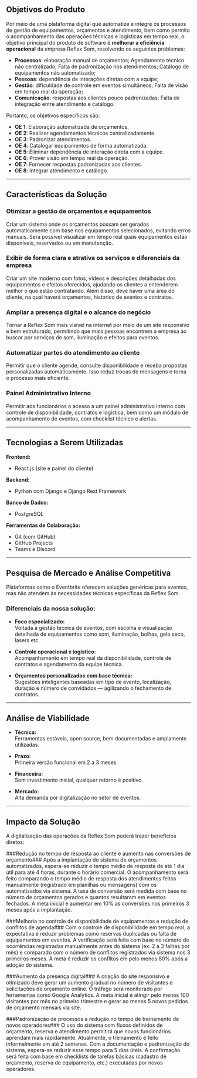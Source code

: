 ## Objetivos do Produto
Por meio de uma plataforma digital que automatize e integre os processos de gestão de equipamentos, orçamentos e atendimento, bem como permita o acompanhamento das operações técnicas e logísticas em tempo real, o objetivo principal do produto de software é **melhorar a eficiência operacional** da empresa Reflex Som, resolvendo os seguintes problemas:

- **Processos**: elaboração manual de orçamentos; Agendamento técnico não centralizado; Falta de padronização nos atendimentos; Catálogo de equipamentos não automatizado;
- **Pessoas**: dependência de interações diretas com a equipe;
- **Gestão**: dificuldade de controle em eventos simultâneos; Falta de visão em tempo real da operação;
- **Comunicação**: respostas aos clientes pouco padronizadas; Falta de integração entre atendimento e catálogo.

Portanto, os objetivos específicos são:

- **OE 1**: Elaboração automatizada de orçamentos.
- **OE 2**: Realizar agendamentos técnicos centralizadamente.
- **OE 3**: Padronizar atendimentos.
- **OE 4**: Catalogar equipamentos de forma automatizada.
- **OE 5**: Eliminar dependência de interação direta com a equipe.
- **OE 6**: Prover visão em tempo real da operação.
- **OE 7**: Fornecer respostas padronizadas aos clientes.
- **OE 8**: Integrar atendimento e catálogo.

---

## Características da Solução

### Otimizar a gestão de orçamentos e equipamentos
Criar um sistema onde os orçamentos possam ser gerados automaticamente com base nos equipamentos selecionados, evitando erros manuais. Será possível visualizar em tempo real quais equipamentos estão disponíveis, reservados ou em manutenção.


### Exibir de forma clara e atrativa os serviços e diferenciais da empresa
Criar um site moderno com fotos, vídeos e descrições detalhadas dos equipamentos e efeitos oferecidos, ajudando os clientes a entenderem melhor o que estão contratando. Além disso, deve haver uma área do cliente, na qual haverá orçamentos, histórico de eventos e contratos.

### Ampliar a presença digital e o alcance do negócio
Tornar a Reflex Som mais visível na internet por meio de um site responsivo e bem estruturado, permitindo que mais pessoas encontrem a empresa ao buscar por serviços de som, iluminação e efeitos para eventos.

### Automatizar partes do atendimento ao cliente
Permitir que o cliente agende, consulte disponibilidade e receba propostas personalizadas automaticamente. Isso reduz trocas de mensagens e torna o processo mais eficiente.

### Painel Administrativo Interno ###
Permitir aos funcionários o acesso a um painel administrativo interno com controle de disponibilidade, contratos e logística, bem como um módulo de acompanhamento de eventos, com checklist técnico e alertas.

---

## Tecnologias a Serem Utilizadas

**Frontend:**  
- React.js (site e painel do cliente)

**Backend:**  
- Python com Django e Django Rest Framework

**Banco de Dados:**  
- PostgreSQL

**Ferramentas de Colaboração:**
- Git (com GitHub)
- GitHub Projects
- Teams e Discord

---

## Pesquisa de Mercado e Análise Competitiva

Plataformas como o Eventbrite oferecem soluções genéricas para eventos, mas não atendem às necessidades técnicas específicas da Reflex Som.

### Diferenciais da nossa solução:

- **Foco especializado:**  
  Voltada à gestão técnica de eventos, com escolha e visualização detalhada de equipamentos como som, iluminação, bolhas, gelo seco, lasers etc.

- **Controle operacional e logístico:**  
  Acompanhamento em tempo real da disponibilidade, controle de contratos e agendamento da equipe técnica.

- **Orçamentos personalizados com base técnica:**  
  Sugestões inteligentes baseadas em tipo de evento, localização, duração e número de convidados — agilizando o fechamento de contratos.

---

## Análise de Viabilidade

- **Técnica:**  
  Ferramentas estáveis, open source, bem documentadas e amplamente utilizadas.

- **Prazo:**  
  Primeira versão funcional em 2 a 3 meses.

- **Financeira:**  
  Sem investimento inicial, qualquer retorno é positivo.

- **Mercado:**  
  Alta demanda por digitalização no setor de eventos.

---

## Impacto da Solução
A digitalização das operações da Reflex Som poderá trazer benefícios diretos:

###Redução no tempo de resposta ao cliente e aumento nas conversões de orçamento###
 Após a implantação do sistema de orçamentos automatizados, espera-se reduzir o tempo médio de resposta de até 1 dia útil para até 4 horas, durante o horário comercial.
 O acompanhamento será feito comparando o tempo médio de resposta dos atendimentos feitos manualmente (registrado em planilhas ou mensagens) com os automatizados via sistema.
 A taxa de conversão será medida com base no número de orçamentos gerados e quantos resultaram em eventos fechados. A meta inicial é aumentar em 10% as conversões nos primeiros 3 meses após a implantação.


###Melhoria no controle de disponibilidade de equipamentos e redução de conflitos de agenda###
 Com o controle de disponibilidade em tempo real, a expectativa é reduzir problemas como reservas duplicadas ou falta de equipamentos em eventos.
 A verificação será feita com base no número de ocorrências registradas manualmente antes do sistema (ex: 2 a 3 falhas por mês) e comparado com o número de conflitos registrados via sistema nos 3 primeiros meses.
 A meta é reduzir os conflitos em pelo menos 80% após a adoção do sistema.


###Aumento da presença digital###
A criação do site responsivo e otimizado deve gerar um aumento gradual no número de visitantes e solicitações de orçamento online.
O tráfego será monitorado por ferramentas como Google Analytics. A meta inicial é atingir pelo menos 100 visitantes por mês no primeiro trimestre e gerar ao menos 5 novos pedidos de orçamento mensais via site.


###Padronização de processos e redução no tempo de treinamento de novos operadores###
 O uso do sistema com fluxos definidos de orçamento, reserva e atendimento permitirá que novos funcionários aprendam mais rapidamente.
 Atualmente, o treinamento é feito informalmente em até 2 semanas. Com a documentação e padronização do sistema, espera-se reduzir esse tempo para 5 dias úteis.
 A confirmação será feita com base em checklists de tarefas básicas (cadastro de orçamento, reserva de equipamento, etc.) executadas por novos operadores.
